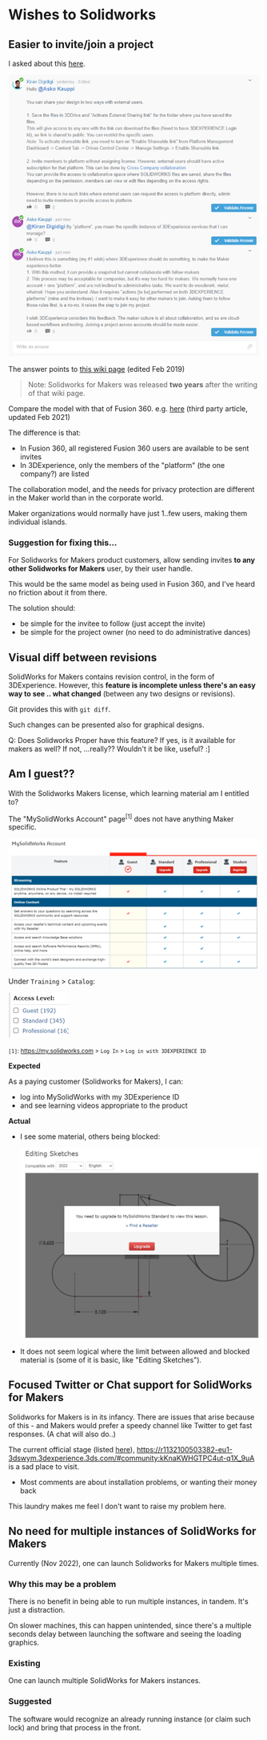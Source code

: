 # Wishes to Solidworks

## Easier to invite/join a project

I asked about this [here](https://r1132100503382-eu1-3dswym.3dexperience.3ds.com/#community:kKnaKWHGTPC4ut-q1X_9uA/iquestion:ueNeAjBZQA6qu8e_ZOAkkQ).

![](.images/forum-question.png)

The answer points to [this wiki page](https://r1132100503382-eu1-3dswym.3dexperience.3ds.com/#community:4/post:rHFgrLlQRr6w7xEwrVCYlA) (edited Feb 2019)

>Note: Solidworks for Makers was released **two years** after the writing of that wiki page.

Compare the model with that of Fusion 360. e.g. [here](https://knowledge.productdesignonline.com/article/33-can-you-share-a-fusion-360-project-with-others#:~:text=Solution%3A%201%201%20Open%20a%20Project%20in%20the,addresses%20of%20everyone%20you%27d%20like%20to%20invite.%20) (third party article, updated Feb 2021)

The difference is that:

- In Fusion 360, all registered Fusion 360 users are available to be sent invites
- In 3DExperience, only the members of the "platform" (the one company?) are listed

The collaboration model, and the needs for privacy protection are different in the Maker world than in the corporate world.

Maker organizations would normally have just 1..few users, making them individual islands.

### Suggestion for fixing this...

For Solidworks for Makers product customers, allow sending invites **to any other Solidworks for Makers** user, by their user handle.

This would be the same model as being used in Fusion 360, and I've heard no friction about it from there.

The solution should:

- be simple for the invitee to follow (just accept the invite)
- be simple for the project owner (no need to do administrative dances)


## Visual diff between revisions

SolidWorks for Makers contains revision control, in the form of 3DExperience. However, this **feature is incomplete unless there's an easy way to see .. what changed** (between any two designs or revisions). 

Git provides this with `git diff`.

Such changes can be presented also for graphical designs.

Q: Does Solidworks Proper have this feature?  If yes, is it available for makers as well?  If not, ...really??   Wouldn't it be like, useful? :]


## Am I guest??

With the Solidworks Makers license, which learning material am I entitled to?

The "MySolidWorks Account" page<sup>[1]</sup> does not have anything Maker specific.

![](.images/am-i-guest.png)

Under `Training` > `Catalog`:

![](.images/access-levels.png)

<small>`[1]`: https://my.solidworks.com > `Log In` > `Log in with 3DEXPERIENCE ID`</small>

**Expected**

As a paying customer (Solidworks for Makers), I can:

- log into MySolidWorks with my 3DExperience ID
- and see learning videos appropriate to the product

**Actual**

- I see some material, others being blocked:

   ![](.images/editing-sketches-blocked.png)

- It does not seem logical where the limit between allowed and blocked material is (some of it is basic, like "Editing Sketches").


## Focused Twitter or Chat support for SolidWorks for Makers

Solidworks for Makers is in its infancy. There are issues that arise because of this - and Makers would prefer a speedy channel like Twitter to get fast responses. (A chat will also do..)

The current official stage (listed [here](https://www.solidworks.com/solution/company-type/makers)), https://r1132100503382-eu1-3dswym.3dexperience.3ds.com/#community:kKnaKWHGTPC4ut-q1X_9uA is a sad place to visit.

- Most comments are about installation problems, or wanting their money back

This laundry makes me feel I don't want to raise my problem here.


## No need for multiple instances of SolidWorks for Makers

Currently (Nov 2022), one can launch Solidworks for Makers multiple times. 

### Why this may be a problem

There is no benefit in being able to run multiple instances, in tandem. It's just a distraction.

On slower machines, this can happen unintended, since there's a multiple seconds delay between launching the software and seeing the loading graphics.

### Existing

One can launch multiple SolidWorks for Makers instances.

### Suggested

The software would recognize an already running instance (or claim such lock) and bring that process in the front.
